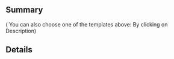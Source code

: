 ## Summary

( You can also choose one of the templates above: By clicking on Description)

## Details
